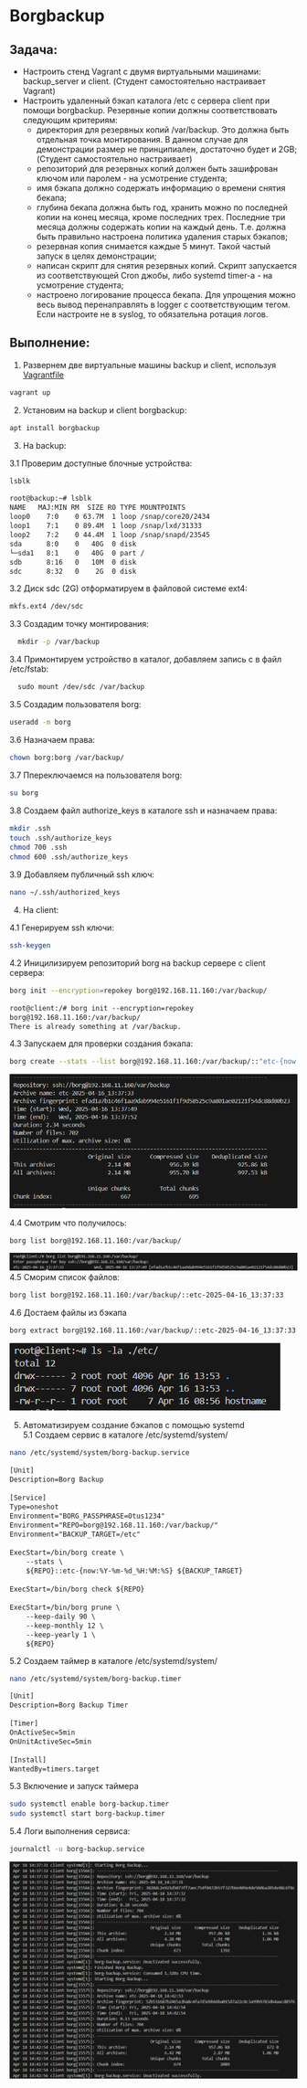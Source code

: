 # Borgbackup

## Задача:
- Настроить стенд Vagrant с двумя виртуальными машинами: backup_server и client. (Студент самостоятельно настраивает Vagrant)
- Настроить удаленный бэкап каталога /etc c сервера client при помощи borgbackup. Резервные копии должны соответствовать следующим критериям:
    - директория для резервных копий /var/backup. Это должна быть отдельная точка монтирования. В данном случае для демонстрации размер не принципиален, достаточно будет и 2GB; (Студент самостоятельно настраивает)
    - репозиторий для резервных копий должен быть зашифрован ключом или паролем - на усмотрение студента;
    - имя бэкапа должно содержать информацию о времени снятия бекапа;
    - глубина бекапа должна быть год, хранить можно по последней копии на конец месяца, кроме последних трех. Последние три месяца должны содержать копии на каждый день. Т.е. должна быть правильно настроена политика удаления старых бэкапов;
    - резервная копия снимается каждые 5 минут. Такой частый запуск в целях демонстрации;
    - написан скрипт для снятия резервных копий. Скрипт запускается из соответствующей Cron джобы, либо systemd timer-а - на усмотрение студента;
    - настроено логирование процесса бекапа. Для упрощения можно весь вывод перенаправлять в logger с соответствующим тегом. Если настроите не в syslog, то обязательна ротация логов.

## Выполнение:
1. Развернем две виртуальные машины backup и client, используя [Vagrantfile](Vagrantfile)
```bash
vagrant up
```
2. Установим на backup и client borgbackup:
```bash
apt install borgbackup
```
3. На backup: 

3.1 Проверим доступные блочные устройства:
```bash
lsblk
```
```
root@backup:~# lsblk
NAME   MAJ:MIN RM  SIZE RO TYPE MOUNTPOINTS
loop0    7:0    0 63.7M  1 loop /snap/core20/2434
loop1    7:1    0 89.4M  1 loop /snap/lxd/31333
loop2    7:2    0 44.4M  1 loop /snap/snapd/23545
sda      8:0    0   40G  0 disk
└─sda1   8:1    0   40G  0 part /
sdb      8:16   0   10M  0 disk
sdc      8:32   0    2G  0 disk
```

3.2 Диск sdc (2G) отформатируем в файловой системе ext4:
```bash
mkfs.ext4 /dev/sdc
```
3.3 Создадим точку монтирования:
```bash
  mkdir -p /var/backup
```
3.4 Примонтируем устройство в каталог, добавляем запись с в файл /etc/fstab:
```bash
  sudo mount /dev/sdc /var/backup
```
3.5 Создадим пользователя borg:
```bash
useradd -m borg
```
3.6 Назначаем права: 
```bash
chown borg:borg /var/backup/
```
3.7 Ппереключаемся на пользователя borg:
```bash
su borg
```
3.8 Создаем файл authorize_keys в каталоге ssh и назначаем права:
```bash
mkdir .ssh
touch .ssh/authorize_keys
chmod 700 .ssh
chmod 600 .ssh/authorize_keys
```
3.9 Добавляем публичный ssh ключ:
```bash
nano ~/.ssh/authorized_keys
```

4. На client: 

4.1 Генерируем ssh ключи:
```bash
ssh-keygen
```
4.2 Иницилизируем репозиторий borg на backup сервере  c client сервера:
```bash
borg init --encryption=repokey borg@192.168.11.160:/var/backup/
```
```
root@client:/# borg init --encryption=repokey borg@192.168.11.160:/var/backup/
There is already something at /var/backup.
```
4.3 Запускаем для проверки создания бэкапа:
```bash
borg create --stats --list borg@192.168.11.160:/var/backup/::"etc-{now:%Y-%m-%d_%H:%M:%S}" /etc
```
![screen01](screen01.PNG)

4.4 Смотрим что получилось:
```bash
borg list borg@192.168.11.160:/var/backup/
```
![screen02](screen02.PNG)
4.5 Сморим список файлов:
```bash
borg list borg@192.168.11.160:/var/backup/::etc-2025-04-16_13:37:33
```
4.6 Достаем файлы из бэкапа
```bash
borg extract borg@192.168.11.160:/var/backup/::etc-2025-04-16_13:37:33 etc/hostname
```
![screen03](screen03.PNG)  

5. Автоматизируем создание бэкапов с помощью systemd  
5.1 Создаем сервис в каталоге /etc/systemd/system/
```bash
nano /etc/systemd/system/borg-backup.service
```
```
[Unit]
Description=Borg Backup

[Service]
Type=oneshot
Environment="BORG_PASSPHRASE=Otus1234"
Environment="REPO=borg@192.168.11.160:/var/backup/"
Environment="BACKUP_TARGET=/etc"

ExecStart=/bin/borg create \
    --stats \
    ${REPO}::etc-{now:%Y-%m-%d_%H:%M:%S} ${BACKUP_TARGET}

ExecStart=/bin/borg check ${REPO}

ExecStart=/bin/borg prune \
    --keep-daily 90 \
    --keep-monthly 12 \
    --keep-yearly 1 \
    ${REPO}
```

5.2 Создаем таймер в каталоге /etc/systemd/system/
```bash
nano /etc/systemd/system/borg-backup.timer
```
```
[Unit]
Description=Borg Backup Timer

[Timer]
OnActiveSec=5min
OnUnitActiveSec=5min

[Install]
WantedBy=timers.target
```
5.3 Включение и запуск таймера
```bash
sudo systemctl enable borg-backup.timer
sudo systemctl start borg-backup.timer
```
5.4 Логи выполнения сервиса:
```bash
journalctl -u borg-backup.service
```
![screen04](screen04.PNG)
